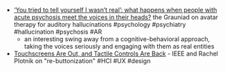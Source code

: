 - [‘You tried to tell yourself I wasn’t real’: what happens when people with acute psychosis meet the voices in their heads?](https://www.theguardian.com/news/2024/oct/29/acute-psychosis-inner-voices-avatar-therapy-psychiatry?CMP=Share_iOSApp_Other) the Grauniad on avatar therapy for auditory hallucinations #psychology #psychiatry #hallucination #psychosis #AR
	- an interesting swing away from a cognitive-behavioral approach, taking the voices seriously and engaging with them as real entities
- [Touchscreens Are Out, and Tactile Controls Are Back](https://spectrum.ieee.org/touchscreens) - IEEE and Rachel Plotnik on "re-buttonization" #HCI #UX #design